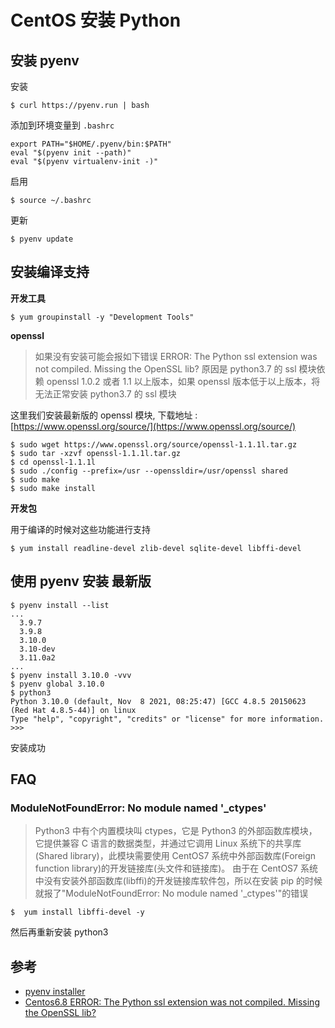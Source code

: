 # CentOS 安装 Python

## 安装 pyenv

安装

```shell
$ curl https://pyenv.run | bash
```

添加到环境变量到 `.bashrc`

```
export PATH="$HOME/.pyenv/bin:$PATH"
eval "$(pyenv init --path)"
eval "$(pyenv virtualenv-init -)"
```

启用

```
$ source ~/.bashrc
```

更新

```
$ pyenv update
```

## 安装编译支持

**开发工具**

```
$ yum groupinstall -y "Development Tools"
```

**openssl**
> 如果没有安装可能会报如下错误
> ERROR: The Python ssl extension was not compiled. Missing the OpenSSL lib?
> 原因是 python3.7 的 ssl 模块依赖 openssl 1.0.2 或者 1.1 以上版本，如果 openssl 版本低于以上版本，将无法正常安装 python3.7 的 ssl 模块

这里我们安装最新版的 openssl 模块, 下载地址 : [https://www.openssl.org/source/](https://www.openssl.org/source/)

```shell
$ sudo wget https://www.openssl.org/source/openssl-1.1.1l.tar.gz
$ sudo tar -xzvf openssl-1.1.1l.tar.gz
$ cd openssl-1.1.1l
$ sudo ./config --prefix=/usr --openssldir=/usr/openssl shared
$ sudo make
$ sudo make install
```

**开发包**

用于编译的时候对这些功能进行支持

```
$ yum install readline-devel zlib-devel sqlite-devel libffi-devel
```

## 使用 pyenv 安装 最新版

```shell
$ pyenv install --list
...
  3.9.7
  3.9.8
  3.10.0
  3.10-dev
  3.11.0a2
...
$ pyenv install 3.10.0 -vvv
$ pyenv global 3.10.0
$ python3
Python 3.10.0 (default, Nov  8 2021, 08:25:47) [GCC 4.8.5 20150623 (Red Hat 4.8.5-44)] on linux
Type "help", "copyright", "credits" or "license" for more information.
>>>
```

安装成功

## FAQ

### ModuleNotFoundError: No module named '_ctypes'

> Python3 中有个内置模块叫 ctypes，它是 Python3 的外部函数库模块，它提供兼容 C 语言的数据类型，并通过它调用 Linux 系统下的共享库(Shared library)，此模块需要使用
> CentOS7 系统中外部函数库(Foreign function library)的开发链接库(头文件和链接库)。
> 由于在 CentOS7 系统中没有安装外部函数库(libffi)的开发链接库软件包，所以在安装 pip 的时候就报了"ModuleNotFoundError: No module named '_ctypes'"的错误

```
$  yum install libffi-devel -y
```

然后再重新安装 python3

## 参考

- [pyenv installer](https://github.com/pyenv/pyenv-installer)
- [Centos6.8 ERROR: The Python ssl extension was not compiled. Missing the OpenSSL lib?](https://blog.csdn.net/wst07261144/article/details/88928487)


